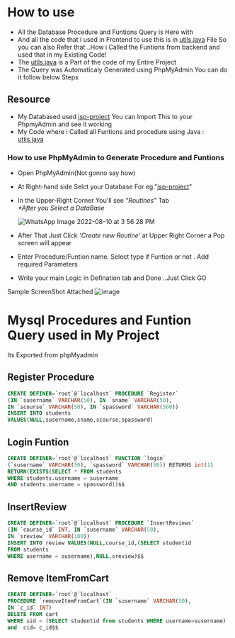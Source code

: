 # How to use

- All the Database Procedure and Funtions Query is Here with
- And all the code that i used in Frontend to use this is in [utils.java](https://github.com/dikshantnaik/TY-ADBMS/blob/main/util.java)
  File So you can also Refer that ..How i Called the Funtions from backend and used that in my Existing Code!
- The [utils.java](https://github.com/dikshantnaik/TY-ADBMS/blob/main/util.java) is a Part of the code of my Entire Project
- The Query was Automaticaly Generated using PhpMyAdmin
  You can do it follow below Steps

## Resource

- My Databased used [jsp-project](https://github.com/dikshantnaik/TY-ADBMS/blob/main/jsp-project.sql)
  You can Import This to your PhpmyAdmin and see it working
- My Code where i Called all Funtions and procedure using Java : [utils.java](https://github.com/dikshantnaik/TY-ADBMS/blob/main/util.java)

### How to use PhpMyAdmin to Generate Procedure and Funtions

- Open PhpMyAdmin(Not gonno say how)
- At Right-hand side Selct your Database For eg."[jsp-project](https://github.com/dikshantnaik/TY-ADBMS/blob/main/jsp-project.sql)"
- In the Upper-Right Corner You'll see <i>"Routines"</i> Tab <br> <i>\*After you Select a DataBase </i>

  ![WhatsApp Image 2022-08-10 at 3 56 28 PM](https://user-images.githubusercontent.com/45972990/183879407-162033c5-9cba-46dc-aaf8-230ac5b4bddb.jpeg)


- After That Just Click <i> 'Create new Routine' </i> at Upper Right Corner a Pop screen will appear
- Enter Procedure/Funtion name. Select type if Funtion or not . Add required Parameters
- Write your main Logic in Defination tab and Done ..Just Click GO

Sample ScreenShot Attached
![image](https://user-images.githubusercontent.com/45972990/183879689-7949f48e-2273-4206-b641-c3befcbd6bb5.png)

# Mysql Procedures and Funtion Query used in My Project

Its Exported from phpMyadmin

## Register Procedure

```sql
CREATE DEFINER=`root`@`localhost` PROCEDURE `Register`
(IN `susername` VARCHAR(50), IN `sname` VARCHAR(50),
IN `scourse` VARCHAR(50), IN `spassword` VARCHAR(500))
INSERT INTO students
VALUES(NULL,susername,sname,scourse,spassword)
```

## Login Funtion

```sql
CREATE DEFINER=`root`@`localhost` FUNCTION `login`
(`susername` VARCHAR(50), `spassword` VARCHAR(50)) RETURNS int(1)
RETURN(EXISTS(SELECT * FROM students
WHERE students.username = susername
AND students.username = spassword))$$
```

## InsertReview

```sql
CREATE DEFINER=`root`@`localhost` PROCEDURE `InsertReviews`
(IN `course_id` INT, IN `susername` VARCHAR(50),
IN `sreview` VARCHAR(100))
INSERT INTO review VALUES(NULL,course_id,(SELECT studentid
FROM students
WHERE username = susername),NULL,sreview)$$
```

## Remove ItemFromCart

```sql
CREATE DEFINER=`root`@`localhost`
PROCEDURE `removeItemFromCart`(IN `susername` VARCHAR(50),
IN `c_id` INT)
DELETE FROM cart
WHERE sid = (SELECT studentid from students WHERE username=susername)
and  cid= c_id$$
```
